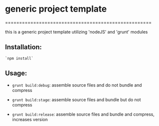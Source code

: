 # generic project template
====================================================

this is a generic project template utilizing 'nodeJS' and 'grunt' modules




## Installation:


	`npm install`




## Usage:


- `grunt build:debug`:
    assemble source files and do not bundle and compress


- `grunt build:stage`:
    assemble source files and bundle but do not compress


- `grunt build:release`:
    assemble source files and bundle and compress, increases version